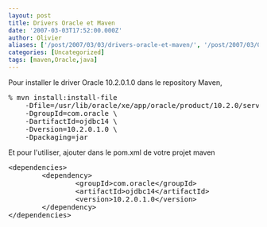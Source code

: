 ```yaml
---
layout: post
title: Drivers Oracle et Maven
date: '2007-03-03T17:52:00.000Z'
author: Olivier
aliases: ['/post/2007/03/03/drivers-oracle-et-maven/', '/post/2007/03/03/drivers-oracle-et-maven/']
categories: [Uncategorized]
tags: [maven,Oracle,java]
---
```


<p>Pour installer le driver Oracle 10.2.0.1.0 dans le repository Maven,</p> 
<pre class="prettyprint lang-bsh">
% mvn install:install-file 
    -Dfile=/usr/lib/oracle/xe/app/oracle/product/10.2.0/server/jdbc/lib/ojdbc14.jar \ 
    -DgroupId=com.oracle \
    -DartifactId=ojdbc14 \
    -Dversion=10.2.0.1.0 \
    -Dpackaging=jar
</pre> 
<p>Et pour l'utiliser, ajouter dans le pom.xml de votre projet maven</p> 
<pre class="prettyprint lang-xml">
&lt;dependencies&gt;
        &lt;dependency&gt;
                &lt;groupId&gt;com.oracle&lt;/groupId&gt;
                &lt;artifactId&gt;ojdbc14&lt;/artifactId&gt;
                &lt;version&gt;10.2.0.1.0&lt;/version&gt;
        &lt;/dependency&gt;
&lt;/dependencies&gt;
</pre>
